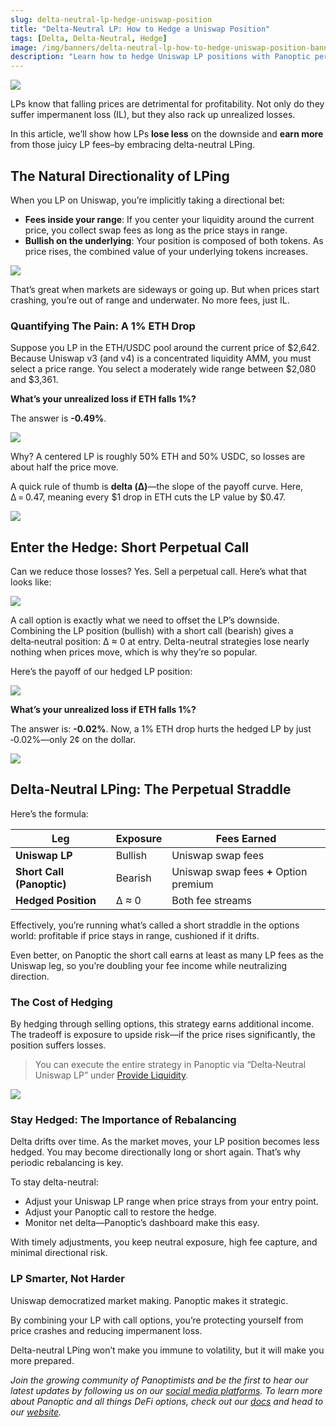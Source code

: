 ```yaml
---
slug: delta-neutral-lp-hedge-uniswap-position
title: "Delta-Neutral LP: How to Hedge a Uniswap Position"
tags: [Delta, Delta-Neutral, Hedge]
image: /img/banners/delta-neutral-lp-how-to-hedge-uniswap-position-banner.png
description: "Learn how to hedge Uniswap LP positions with Panoptic perpetual options to create a delta‑neutral strategy that slashes impermanent loss and doubles fee income."
---
```


![](./delta-neutral-lp-how-to-hedge-uniswap-position-banner.png)

LPs know that falling prices are detrimental for profitability. Not only do they suffer impermanent loss (IL), but they also rack up unrealized losses.

In this article, we’ll show how LPs **lose less** on the downside and **earn more** from those juicy LP fees–by embracing delta-neutral LPing.

## The Natural Directionality of LPing

When you LP on Uniswap, you’re implicitly taking a directional bet:

-   **Fees inside your range**: If you center your liquidity around the current price, you collect swap fees as long as the price stays in range.
-   **Bullish on the underlying**: Your position is composed of both tokens. As price rises, the combined value of your underlying tokens increases.
    
![](./0.png)

That’s great when markets are sideways or going up. But when prices start crashing, you’re out of range and underwater. No more fees, just IL.

### Quantifying The Pain: A 1% ETH Drop

Suppose you LP in the ETH/USDC pool around the current price of $2,642. Because Uniswap v3 (and v4) is a concentrated liquidity AMM, you must select a price range. You select a moderately wide range between $2,080 and $3,361.

**What’s your unrealized loss if ETH falls 1%?**

The answer is **-0.49%**.

![](./1.png)

Why? A centered LP is roughly 50% ETH and 50% USDC, so losses are about half the price move.

A quick rule of thumb is **delta (Δ)**—the slope of the payoff curve. Here, Δ = 0.47, meaning every $1 drop in ETH cuts the LP value by $0.47.

![](./2.png)

## Enter the Hedge: Short Perpetual Call

Can we reduce those losses? Yes. Sell a perpetual call. Here’s what that looks like:

![](./3.png)

A call option is exactly what we need to offset the LP’s downside. Combining the LP position (bullish) with a short call (bearish) gives a delta‑neutral position: Δ ≈ 0 at entry. Delta-neutral strategies lose nearly nothing when prices move, which is why they’re so popular.

Here’s the payoff of our hedged LP position:

![](./4.png)

**What’s your unrealized loss if ETH falls 1%?**

The answer is: **-0.02%**. Now, a 1% ETH drop hurts the hedged LP by just ‑0.02%—only 2¢ on the dollar.

![](./5.png)

## Delta-Neutral LPing: The Perpetual Straddle

Here’s the formula:

| Leg | Exposure | Fees Earned |
|---------------------------|----------|------------------------------------------|
| **Uniswap LP** | Bullish | Uniswap swap fees |
| **Short Call (Panoptic)**| Bearish | Uniswap swap fees **+** Option premium |
| **Hedged Position** | Δ ≈ 0 | Both fee streams |

Effectively, you’re running what’s called a short straddle in the options world: profitable if price stays in range, cushioned if it drifts.

Even better, on Panoptic the short call earns at least as many LP fees as the Uniswap leg, so you’re doubling your fee income while neutralizing direction.

### The Cost of Hedging

By hedging through selling options, this strategy earns additional income. The tradeoff is exposure to upside risk—if the price rises significantly, the position suffers losses.

> You can execute the entire strategy in Panoptic via “Delta‑Neutral Uniswap LP” under [Provide Liquidity](http://app.panoptic.xyz/trade).

![](./6.png)

### Stay Hedged: The Importance of Rebalancing

Delta drifts over time. As the market moves, your LP position becomes less hedged. You may become directionally long or short again. That’s why periodic rebalancing is key.

To stay delta-neutral:

-   Adjust your Uniswap LP range when price strays from your entry point.
-   Adjust your Panoptic call to restore the hedge.
-   Monitor net delta—Panoptic’s dashboard make this easy.
    

With timely adjustments, you keep neutral exposure, high fee capture, and minimal directional risk.

### LP Smarter, Not Harder

Uniswap democratized market making. Panoptic makes it strategic.

By combining your LP with call options, you’re protecting yourself from price crashes and reducing impermanent loss.

Delta-neutral LPing won’t make you immune to volatility, but it will make you more prepared.

*Join the growing community of Panoptimists and be the first to hear our latest updates by following us on our [social media platforms](https://links.panoptic.xyz/all). To learn more about Panoptic and all things DeFi options, check out our [docs](/docs/intro) and head to our [website](https://panoptic.xyz/).*